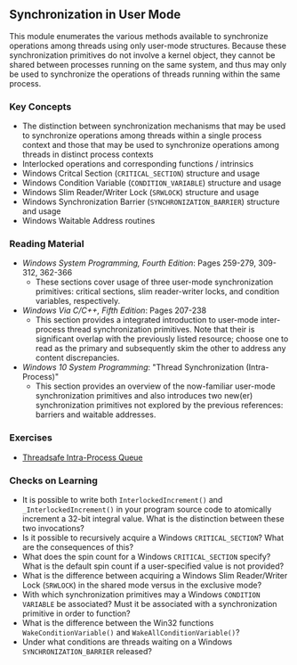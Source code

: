 ## Synchronization in User Mode

This module enumerates the various methods available to synchronize operations among threads using only user-mode structures. Because these synchronization primitives do not involve a kernel object, they cannot be shared between processes running on the same system, and thus may only be used to synchronize the operations of threads running within the same process.

### Key Concepts

- The distinction between synchronization mechanisms that may be used to synchronize operations among threads within a single process context and those that may be used to synchronize operations among threads in distinct process contexts
- Interlocked operations and corresponding functions / intrinsics
- Windows Critcal Section (`CRITICAL_SECTION`) structure and usage
- Windows Condition Variable (`CONDITION_VARIABLE`) structure and usage
- Windows Slim Reader/Writer Lock (`SRWLOCK`) structure and usage
- Windows Synchronization Barrier (`SYNCHRONIZATION_BARRIER`) structure and usage
- Windows Waitable Address routines

### Reading Material

- _Windows System Programming, Fourth Edition_: Pages 259-279, 309-312, 362-366
    - These sections cover usage of three user-mode synchronization primitives: critical sections, slim reader-writer locks, and condition variables, respectively.
- _Windows Via C/C++, Fifth Edition_: Pages 207-238
    - This section provides a integrated introduction to user-mode inter-process thread synchronization primitives. Note that their is significant overlap with the previously listed resource; choose one to read as the primary and subsequently skim the other to address any content discrepancies.
- _Windows 10 System Programming_: "Thread Synchronization (Intra-Process)"
    - This section provides an overview of the now-familiar user-mode synchronization primitives and also introduces two new(er) synchronization primitives not explored by the previous references: barriers and waitable addresses.

### Exercises

- [Threadsafe Intra-Process Queue](./intraprocess-queue)

### Checks on Learning

- It is possible to write both `InterlockedIncrement()` and `_InterlockedIncrement()` in your program source code to atomically increment a 32-bit integral value. What is the distinction between these two invocations?
- Is it possible to recursively acquire a Windows `CRITICAL_SECTION`? What are the consequences of this?
- What does the spin count for a Windows `CRITICAL_SECTION` specify? What is the default spin count if a user-specified value is not provided?
- What is the difference between acquiring a Windows Slim Reader/Writer Lock (`SRWLOCK`) in the shared mode versus in the exclusive mode?
- With which synchronization primitives may a Windows `CONDITION VARIABLE` be associated? Must it be associated with a synchronization primitive in order to function?
- What is the difference between the Win32 functions `WakeConditionVariable()` and `WakeAllConditionVariable()`?
- Under what conditions are threads waiting on a Windows `SYNCHRONIZATION_BARRIER` released?